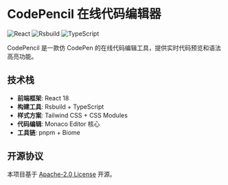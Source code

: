 # CodePencil 在线代码编辑器

![React](https://img.shields.io/badge/React-18.2-%2361DAFB) ![Rsbuild](https://img.shields.io/badge/Rsbuild-1.0-%23FF6B6B) ![TypeScript](https://img.shields.io/badge/TypeScript-5.0-%233178C6)

CodePencil 是一款仿 CodePen 的在线代码编辑工具，提供实时代码预览和语法高亮功能。

## 技术栈

- **前端框架**: React 18
- **构建工具**: Rsbuild + TypeScript
- **样式方案**: Tailwind CSS + CSS Modules
- **代码编辑**: Monaco Editor 核心
- **工具链**: pnpm + Biome

## 开源协议

本项目基于 [Apache-2.0 License](LICENSE) 开源。
